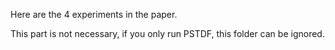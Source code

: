 Here are the 4 experiments in the paper.

This part is not necessary, if you only run PSTDF, this folder can be ignored.
